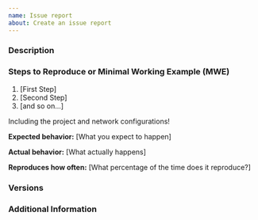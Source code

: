 ```yaml
---
name: Issue report
about: Create an issue report
---
```


<!--
Thanks for contributing to codeface-extraction-r!
-->
### Description

<!-- Description of the issue -->

### Steps to Reproduce or Minimal Working Example (MWE)

1. [First Step]
2. [Second Step]
3. [and so on...]

Including the project and network configurations!

**Expected behavior:** [What you expect to happen]

**Actual behavior:** [What actually happens]

**Reproduces how often:** [What percentage of the time does it reproduce?]

### Versions

<!-- You can get this information from copy and pasting the output of `git rev-parse HEAD` and `git rev-parse --abbrev-ref HEAD` from the command line. Also, please include the OS and what version of the OS you're running. -->

### Additional Information

<!-- Any additional information, configuration or data that might be necessary to reproduce the issue. -->
